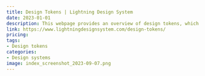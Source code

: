 ```yaml
---
title: Design Tokens | Lightning Design System
date: 2023-01-01
description: This webpage provides an overview of design tokens, which are a way of centralizing and standardizing design variables for use in design systems and products.
link: https://www.lightningdesignsystem.com/design-tokens/
pricing: 
tags: 
- Design tokens
categories: 
- Design systems
image: index_screenshot_2023-09-07.png
---
```

